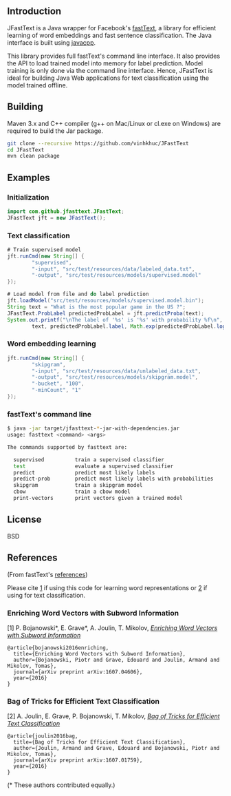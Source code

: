 ## Introduction
JFastText is a Java wrapper for Facebook's [fastText](https://github.com/facebookresearch/fastText), 
a library for efficient learning of word embeddings and fast sentence classification. The Java interface 
is built using [javacpp](https://github.com/bytedeco/javacpp). 

This library provides full fastText's command line interface. It also provides the API to load trained model 
into memory for label prediction. Model training is only done via the command line interface. Hence, JFastText 
is ideal for building Java Web applications for text classification using the model trained offline.

## Building
Maven 3.x and C++ compiler (g++ on Mac/Linux or cl.exe on Windows) are required to build the Jar package. 

```bash
git clone --recursive https://github.com/vinhkhuc/JFastText
cd JFastText
mvn clean package
```

## Examples

### Initialization

```java
import com.github.jfasttext.JFastText;
JFastText jft = new JFastText();
```

### Text classification
```java
# Train supervised model
jft.runCmd(new String[] {
        "supervised",
        "-input", "src/test/resources/data/labeled_data.txt",
        "-output", "src/test/resources/models/supervised.model"
});

# Load model from file and do label prediction
jft.loadModel("src/test/resources/models/supervised.model.bin");
String text = "What is the most popular game in the US ?";
JFastText.ProbLabel predictedProbLabel = jft.predictProba(text);
System.out.printf("\nThe label of '%s' is '%s' with probability %f\n",
        text, predictedProbLabel.label, Math.exp(predictedProbLabel.logProb));
``` 
 
### Word embedding learning
```java
jft.runCmd(new String[] {
        "skipgram",
        "-input", "src/test/resources/data/unlabeled_data.txt",
        "-output", "src/test/resources/models/skipgram.model",
        "-bucket", "100",
        "-minCount", "1"
});
```

### fastText's command line
```bash
$ java -jar target/jfasttext-*-jar-with-dependencies.jar
usage: fasttext <command> <args>

The commands supported by fasttext are:

  supervised          train a supervised classifier
  test                evaluate a supervised classifier
  predict             predict most likely labels
  predict-prob        predict most likely labels with probabilities
  skipgram            train a skipgram model
  cbow                train a cbow model
  print-vectors       print vectors given a trained model
```

## License
BSD

## References
(From fastText's [references](https://github.com/facebookresearch/fastText#references))

Please cite [1](#enriching-word-vectors-with-subword-information) if using this code for learning word representations or [2](#bag-of-tricks-for-efficient-text-classification) if using for text classification.

### Enriching Word Vectors with Subword Information

[1] P. Bojanowski\*, E. Grave\*, A. Joulin, T. Mikolov, [*Enriching Word Vectors with Subword Information*](https://arxiv.org/abs/1607.04606)

```
@article{bojanowski2016enriching,
  title={Enriching Word Vectors with Subword Information},
  author={Bojanowski, Piotr and Grave, Edouard and Joulin, Armand and Mikolov, Tomas},
  journal={arXiv preprint arXiv:1607.04606},
  year={2016}
}
```

### Bag of Tricks for Efficient Text Classification

[2] A. Joulin, E. Grave, P. Bojanowski, T. Mikolov, [*Bag of Tricks for Efficient Text Classification*](https://arxiv.org/abs/1607.01759)

```
@article{joulin2016bag,
  title={Bag of Tricks for Efficient Text Classification},
  author={Joulin, Armand and Grave, Edouard and Bojanowski, Piotr and Mikolov, Tomas},
  journal={arXiv preprint arXiv:1607.01759},
  year={2016}
}
```

(\* These authors contributed equally.)

